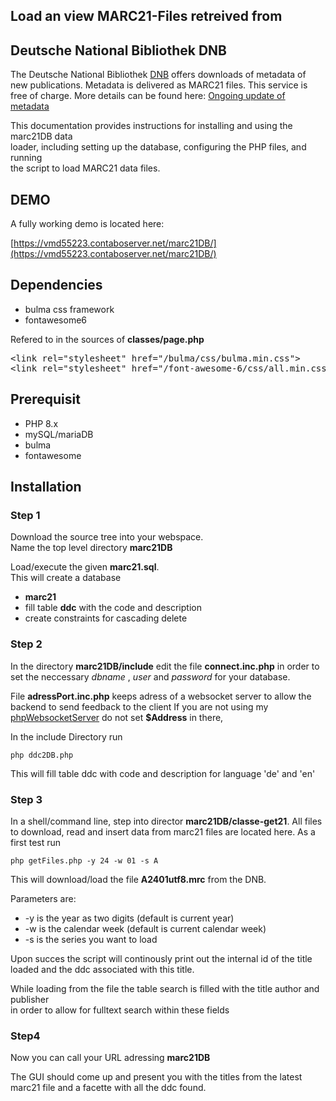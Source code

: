 
## Load an view MARC21-Files retreived from ##
## Deutsche National Bibliothek DNB ##


The Deutsche National Bibliothek [DNB](https://www.dnb.de/DE/Home/home_node.html) offers downloads of metadata of new
publications. Metadata is delivered as MARC21 files. This service is free of charge.
More details can be found here: [Ongoing update of metadata](https://www.dnb.de/EN/Professionell/Metadatendienste/Datenbezug/Laufend/laufend_node.html) 


This documentation provides instructions for installing and using the marc21DB data  
loader, including setting up the database, configuring the PHP files, and running  
the script to load MARC21 data files.  

## **DEMO**

A fully working demo is located here:

[https://vmd55223.contaboserver.net/marc21DB/](https://vmd55223.contaboserver.net/marc21DB/)



## Dependencies

- bulma css framework
- fontawesome6

Refered to in the sources of **classes/page.php**  

<pre>
&lt;link rel="stylesheet" href="/bulma/css/bulma.min.css">   
&ltlink rel="stylesheet" href="/font-awesome-6/css/all.min.css">  
</pre>

## Prerequisit

- PHP 8.x
- mySQL/mariaDB
- bulma
- fontawesome

## Installation

### Step 1 

Download the source tree into your webspace.  
Name the top level directory **marc21DB**

Load/execute the given **marc21.sql**.  
This will create a database 

- **marc21**
- fill table **ddc** with the code and description
- create constraints for cascading delete   


### Step 2

In the directory **marc21DB/include** edit the file **connect.inc.php** in order to set
the neccessary _dbname_ , _user_ and _password_ for your database.   

File **adressPort.inc.php** keeps adress of a websocket server to allow the backend to send feedback to the client
If you are not using my [phpWebsocketServer](https://github.com/napengam/phpWebSocketServer) do not set **$Address** in there, 

In the include Directory run   

``
php ddc2DB.php
``

This will fill table ddc with code and description for language 'de' and 'en'


### Step 3

In a shell/command line, step into director **marc21DB/classe-get21**. All files to download, read and insert data from 
marc21 files are located here. As a first test run 

``
php getFiles.php -y 24 -w 01 -s A
``

This will download/load the file **A2401utf8.mrc** from the DNB.

Parameters are:

- -y is the year as two digits (default is current year)
- -w is the calendar week (default is current calendar week)
- -s is the series you want to load

Upon succes the script will continously print out the internal id of 
the title loaded and the ddc associated with this title.

While loading from the file the table search is filled with the title author and publisher  
in order to allow for fulltext search within these fields  

### Step4 

Now you can call your URL adressing **marc21DB**

The GUI should come up and present you with the titles from the latest marc21 file and a facette with
all the ddc found. 